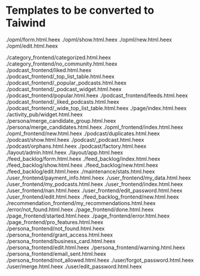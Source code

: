 # Templates to be converted to Taiwind

./opml/form.html.heex
./opml/show.html.heex
./opml/new.html.heex
./opml/edit.html.heex

./category_frontend/categorized.html.heex
./category_frontend/no_community.html.heex
./podcast_frontend/liked.html.heex
./podcast_frontend/_top_list_table.html.heex
./podcast_frontend/_popular_podcasts.html.heex
./podcast_frontend/_podcast_widget.html.heex
./podcast_frontend/popular.html.heex
./podcast_frontend/feeds.html.heex
./podcast_frontend/_liked_podcasts.html.heex
./podcast_frontend/_wide_top_list_table.html.heex
./page/index.html.heex
./activity_pub/widget.html.heex
./persona/merge_candidate_group.html.heex
./persona/merge_candidates.html.heex
./opml_frontend/index.html.heex
./opml_frontend/new.html.heex
./podcast/duplicates.html.heex
./podcast/show.html.heex
./podcast/_podcast.html.heex
./podcast/orphans.html.heex
./podcast/factory.html.heex
./layout/admin.html.heex
./layout/app.html.heex
./feed_backlog/form.html.heex
./feed_backlog/index.html.heex
./feed_backlog/show.html.heex
./feed_backlog/new.html.heex
./feed_backlog/edit.html.heex
./maintenance/stats.html.heex
./user_frontend/payment_info.html.heex
./user_frontend/my_data.html.heex
./user_frontend/my_podcasts.html.heex
./user_frontend/index.html.heex
./user_frontend/nan.html.heex
./user_frontend/edit_password.html.heex
./user_frontend/edit.html.heex
./feed_backlog_frontend/new.html.heex
./recommendation_frontend/my_recommendations.html.heex
./error/not_found.html.heex
./page_frontend/done.html.heex
./page_frontend/started.html.heex
./page_frontend/error.html.heex
./page_frontend/pro_features.html.heex
./persona_frontend/not_found.html.heex
./persona_frontend/grant_access.html.heex
./persona_frontend/business_card.html.heex
./persona_frontend/edit.html.heex
./persona_frontend/warning.html.heex
./persona_frontend/email_sent.html.heex
./persona_frontend/not_allowed.html.heex
./user/forgot_password.html.heex
./user/merge.html.heex
./user/edit_password.html.heex

